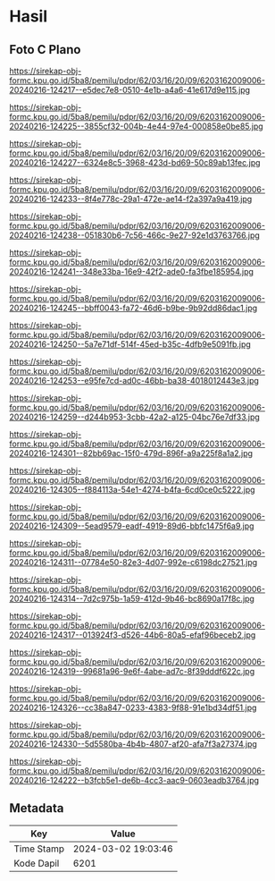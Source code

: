 # Hasil

## Foto C Plano

https://sirekap-obj-formc.kpu.go.id/5ba8/pemilu/pdpr/62/03/16/20/09/6203162009006-20240216-124217--e5dec7e8-0510-4e1b-a4a6-41e617d9e115.jpg

https://sirekap-obj-formc.kpu.go.id/5ba8/pemilu/pdpr/62/03/16/20/09/6203162009006-20240216-124225--3855cf32-004b-4e44-97e4-000858e0be85.jpg

https://sirekap-obj-formc.kpu.go.id/5ba8/pemilu/pdpr/62/03/16/20/09/6203162009006-20240216-124227--6324e8c5-3968-423d-bd69-50c89ab13fec.jpg

https://sirekap-obj-formc.kpu.go.id/5ba8/pemilu/pdpr/62/03/16/20/09/6203162009006-20240216-124233--8f4e778c-29a1-472e-ae14-f2a397a9a419.jpg

https://sirekap-obj-formc.kpu.go.id/5ba8/pemilu/pdpr/62/03/16/20/09/6203162009006-20240216-124238--051830b6-7c56-466c-9e27-92e1d3763766.jpg

https://sirekap-obj-formc.kpu.go.id/5ba8/pemilu/pdpr/62/03/16/20/09/6203162009006-20240216-124241--348e33ba-16e9-42f2-ade0-fa3fbe185954.jpg

https://sirekap-obj-formc.kpu.go.id/5ba8/pemilu/pdpr/62/03/16/20/09/6203162009006-20240216-124245--bbff0043-fa72-46d6-b9be-9b92dd86dac1.jpg

https://sirekap-obj-formc.kpu.go.id/5ba8/pemilu/pdpr/62/03/16/20/09/6203162009006-20240216-124250--5a7e71df-514f-45ed-b35c-4dfb9e5091fb.jpg

https://sirekap-obj-formc.kpu.go.id/5ba8/pemilu/pdpr/62/03/16/20/09/6203162009006-20240216-124253--e95fe7cd-ad0c-46bb-ba38-4018012443e3.jpg

https://sirekap-obj-formc.kpu.go.id/5ba8/pemilu/pdpr/62/03/16/20/09/6203162009006-20240216-124259--d244b953-3cbb-42a2-a125-04bc76e7df33.jpg

https://sirekap-obj-formc.kpu.go.id/5ba8/pemilu/pdpr/62/03/16/20/09/6203162009006-20240216-124301--82bb69ac-15f0-479d-896f-a9a225f8a1a2.jpg

https://sirekap-obj-formc.kpu.go.id/5ba8/pemilu/pdpr/62/03/16/20/09/6203162009006-20240216-124305--f884113a-54e1-4274-b4fa-6cd0ce0c5222.jpg

https://sirekap-obj-formc.kpu.go.id/5ba8/pemilu/pdpr/62/03/16/20/09/6203162009006-20240216-124309--5ead9579-eadf-4919-89d6-bbfc1475f6a9.jpg

https://sirekap-obj-formc.kpu.go.id/5ba8/pemilu/pdpr/62/03/16/20/09/6203162009006-20240216-124311--07784e50-82e3-4d07-992e-c6198dc27521.jpg

https://sirekap-obj-formc.kpu.go.id/5ba8/pemilu/pdpr/62/03/16/20/09/6203162009006-20240216-124314--7d2c975b-1a59-412d-9b46-bc8690a17f8c.jpg

https://sirekap-obj-formc.kpu.go.id/5ba8/pemilu/pdpr/62/03/16/20/09/6203162009006-20240216-124317--013924f3-d526-44b6-80a5-efaf96beceb2.jpg

https://sirekap-obj-formc.kpu.go.id/5ba8/pemilu/pdpr/62/03/16/20/09/6203162009006-20240216-124319--99681a96-9e6f-4abe-ad7c-8f39dddf622c.jpg

https://sirekap-obj-formc.kpu.go.id/5ba8/pemilu/pdpr/62/03/16/20/09/6203162009006-20240216-124326--cc38a847-0233-4383-9f88-91e1bd34df51.jpg

https://sirekap-obj-formc.kpu.go.id/5ba8/pemilu/pdpr/62/03/16/20/09/6203162009006-20240216-124330--5d5580ba-4b4b-4807-af20-afa7f3a27374.jpg

https://sirekap-obj-formc.kpu.go.id/5ba8/pemilu/pdpr/62/03/16/20/09/6203162009006-20240216-124222--b3fcb5e1-de6b-4cc3-aac9-0603eadb3764.jpg


## Metadata

| Key        | Value               |
| ---------- | ------------------- |
| Time Stamp | 2024-03-02 19:03:46 |
| Kode Dapil | 6201                |



